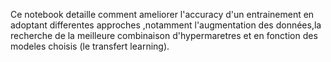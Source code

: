 Ce notebook detaille comment ameliorer l'accuracy d'un entrainement en adoptant differentes approches ,notamment l'augmentation des données,la recherche de la meilleure combinaison d'hypermaretres et en fonction des modeles choisis (le transfert learning).
